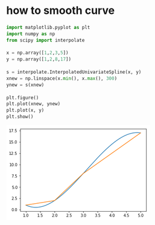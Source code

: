 
# how to smooth curve


```python
import matplotlib.pyplot as plt
import numpy as np
from scipy import interpolate

x = np.array([1,2,3,5])
y = np.array([1,2,8,17])

s = interpolate.InterpolatedUnivariateSpline(x, y)
xnew = np.linspace(x.min(), x.max(), 300)
ynew = s(xnew)

plt.figure()
plt.plot(xnew, ynew)
plt.plot(x, y)
plt.show()
```


![png](pyplot_files/pyplot_1_0.png)

